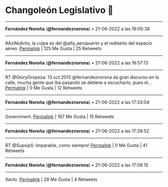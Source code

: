 # Changoleón Legislativo 🙈
*****
**Fernández Noroña** (**@fernandeznorona**) • 21-06-2022 a las 19:00:38
*****
\#AziNoAnlo, la culpa es del @aifa_aeropuerto y el rediseño del espacio aéreo.
[Permalink](https://twitter.com/fernandeznorona/status/1539443216277291008) | 125 Me Gusta | 25 Retweets
*****
**Fernández Noroña** (**@fernandeznorona**) • 21-06-2022 a las 18:57:13
*****
RT @GloryOropeza: 13 oct 2013  @fernandeznorona da gran discurso en la calle, mucha gente que iba pasando se detiene a escucharlo, pues el…
[Permalink](https://twitter.com/fernandeznorona/status/1539442356772130818) | 0 Me Gusta | 12 Retweets
*****
**Fernández Noroña** (**@fernandeznorona**) • 21-06-2022 a las 17:33:04
*****
Government.
[Permalink](https://twitter.com/fernandeznorona/status/1539421178866962432) | 167 Me Gusta | 15 Retweets
*****
**Fernández Noroña** (**@fernandeznorona**) • 21-06-2022 a las 17:28:52
*****
RT @SupsipS: Imparable, como siempre!
[Permalink](https://twitter.com/fernandeznorona/status/1539420118983262210) | 0 Me Gusta | 41 Retweets
*****
**Fernández Noroña** (**@fernandeznorona**) • 21-06-2022 a las 17:08:15
*****
Xacto.
[Permalink](https://twitter.com/fernandeznorona/status/1539414932487254016) | 28 Me Gusta | 4 Retweets